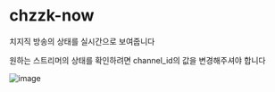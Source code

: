 # chzzk-now
치지직 방송의 상태를 실시간으로 보여줍니다

원하는 스트리머의 상태를 확인하려면 channel_id의 값을 변경해주셔야 합니다

![image](https://github.com/Tanat05/chzzk-now/assets/85154556/bdfe8fa7-7e28-4ed1-b6a7-d6aaa76d80cb)
